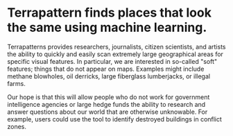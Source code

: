 # Terrapattern finds places that look the same using machine learning.

Terrapatterns provides researchers, journalists, citizen scientists, and artists the ability to quickly and easily scan extremely large geographical areas for specific visual features. In particular, we are interested in so-called "soft" features; things that do not appear on maps. Examples might include methane blowholes, oil derricks, large fiberglass lumberjacks, or illegal farms.

Our hope is that this will allow people who do not work for government intelligence agencies or large hedge funds the ability to research and answer questions about our world that are otherwise unknowable. For example, users could use the tool to identify destroyed buildings in conflict zones.